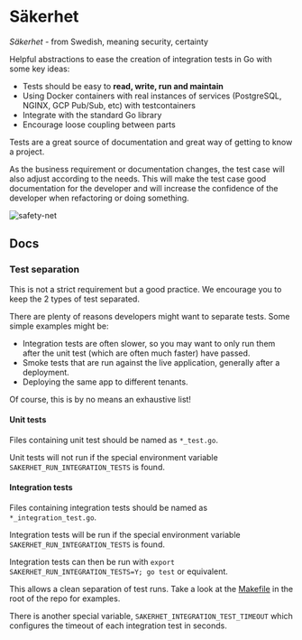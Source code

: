 # Säkerhet

_Säkerhet_ - from Swedish, meaning security, certainty

Helpful abstractions to ease the creation of integration tests in Go with some key ideas:

- Tests should be easy to **read, write, run and maintain**
- Using Docker containers with real instances of services (PostgreSQL, NGINX, GCP Pub/Sub, etc) with testcontainers
- Integrate with the standard Go library
- Encourage loose coupling between parts

Tests are a great source of documentation and great way of getting to know a project.

As the business requirement or documentation changes, the test case will also adjust according to the needs. This will make the test case good documentation for the developer and will increase the confidence of the developer when refactoring or doing something.

![safety-net](https://user-images.githubusercontent.com/42377845/198402912-d9cf2925-6a7b-4f5c-9709-e1f24a9f827b.jpg)

## Docs

### Test separation

This is not a strict requirement but a good practice. We encourage you to keep the 2 types of test separated.

There are plenty of reasons developers might want to separate tests. Some simple examples might be:

- Integration tests are often slower, so you may want to only run them after the unit test (which are often much faster) have passed.
- Smoke tests that are run against the live application, generally after a deployment.
- Deploying the same app to different tenants.

Of course, this is by no means an exhaustive list!

#### Unit tests

Files containing unit test should be named as `*_test.go`.

Unit tests will not run if the special environment variable `SAKERHET_RUN_INTEGRATION_TESTS` is found.

#### Integration tests

Files containing integration tests should be named as `*_integration_test.go`.

Integration tests will be run if the special environment variable `SAKERHET_RUN_INTEGRATION_TESTS` is found.

Integration tests can then be run with `export SAKERHET_RUN_INTEGRATION_TESTS=Y; go test` or equivalent.

This allows a clean separation of test runs. Take a look at the [Makefile](Makefile) in the root of the repo for examples.

There is another special variable, `SAKERHET_INTEGRATION_TEST_TIMEOUT` which configures the timeout of each integration test in seconds.

